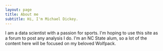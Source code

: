 ```yaml
---
layout: page
title: About me
subtitle: Hi, I'm Michael Dickey.
---
```


I am a data scientist with a passion for sports.  I'm hoping to use this site as a forum to post any analysis I do.  I'm an NC State alum, so a lot of the content here will be focused on my beloved Wolfpack.
